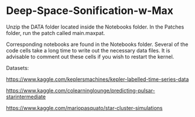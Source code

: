# Deep-Space-Sonification-w-Max
Unzip the DATA folder located inside the Notebooks folder.
In the Patches folder, run the patch called main.maxpat.

Corresponding notebooks are found in the Notebooks folder. Several of the code cells take a long time to write out the necessary data files. It is advisable to comment out these cells if you wish to restart the kernel.

Datasets:

https://www.kaggle.com/keplersmachines/kepler-labelled-time-series-data 

https://www.kaggle.com/colearninglounge/predicting-pulsar-starintermediate 

https://www.kaggle.com/mariopasquato/star-cluster-simulations
   
